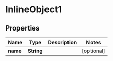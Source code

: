 

# InlineObject1

## Properties

Name | Type | Description | Notes
------------ | ------------- | ------------- | -------------
**name** | **String** |  |  [optional]



